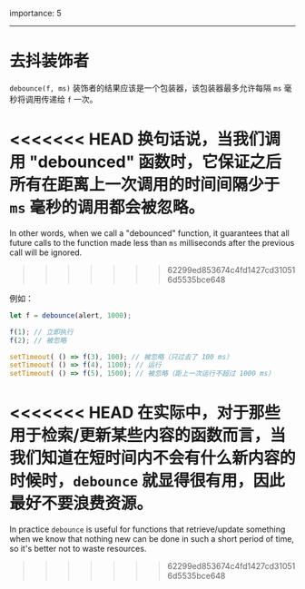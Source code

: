 importance: 5

---

# 去抖装饰者

`debounce(f, ms)` 装饰者的结果应该是一个包装器，该包装器最多允许每隔 `ms` 毫秒将调用传递给 `f` 一次。

<<<<<<< HEAD
换句话说，当我们调用 "debounced" 函数时，它保证之后所有在距离上一次调用的时间间隔少于 `ms` 毫秒的调用都会被忽略。
=======
In other words, when we call a "debounced" function, it guarantees that all future calls to the function made less than `ms` milliseconds after the previous call will be ignored.
>>>>>>> 62299ed853674c4fd1427cd310516d5535bce648

例如：

```js no-beautify
let f = debounce(alert, 1000);

f(1); // 立即执行
f(2); // 被忽略

setTimeout( () => f(3), 100); // 被忽略（只过去了 100 ms）
setTimeout( () => f(4), 1100); // 运行
setTimeout( () => f(5), 1500); // 被忽略（距上一次运行不超过 1000 ms）
```

<<<<<<< HEAD
在实际中，对于那些用于检索/更新某些内容的函数而言，当我们知道在短时间内不会有什么新内容的时候时，`debounce` 就显得很有用，因此最好不要浪费资源。
=======
In practice `debounce` is useful for functions that retrieve/update something when we know that nothing new can be done in such a short period of time, so it's better not to waste resources.
>>>>>>> 62299ed853674c4fd1427cd310516d5535bce648
